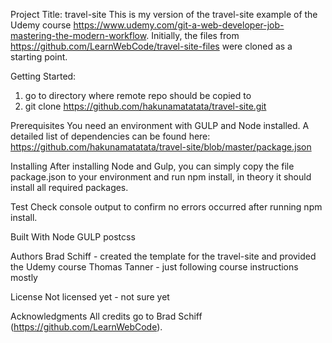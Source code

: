 Project Title: travel-site
This is my version of the travel-site example of the Udemy course https://www.udemy.com/git-a-web-developer-job-mastering-the-modern-workflow.
Initially, the files from https://github.com/LearnWebCode/travel-site-files were cloned as a starting point.

Getting Started:  
1) go to directory where remote repo should be copied to
2) git clone https://github.com/hakunamatatata/travel-site.git

Prerequisites
You need an environment with GULP and Node installed. A detailed list of dependencies can be found here: https://github.com/hakunamatatata/travel-site/blob/master/package.json

Installing
After installing Node and Gulp, you can simply copy the file package.json to your environment and run npm install, in theory it should install all required packages.

Test
Check console output to confirm no errors occurred after running npm install.

Built With
Node
GULP
postcss

Authors
Brad Schiff - created the template for the travel-site and provided the Udemy course
Thomas Tanner - just following course instructions mostly

License
Not licensed yet - not sure yet

Acknowledgments
All credits go to Brad Schiff (https://github.com/LearnWebCode).
